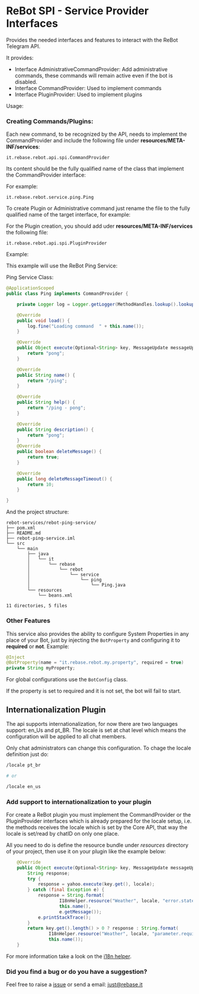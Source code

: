 # ReBot SPI - Service Provider Interfaces

Provides the needed interfaces and features to interact with the ReBot Telegram API.

It provides:

 - Interface AdministrativeCommandProvider: Add administrative commands, these commands will remain active even if the bot is disabled.
 - Interface CommandProvider: Used to implement commands
 - Interface PluginProvider: Used to implement plugins
 
Usage:

### Creating Commands/Plugins:

Each new command, to be recognized by the API, needs to implement the CommandProvider and include the following file under **resources/META-INF/services**:

```
it.rebase.rebot.api.spi.CommandProvider
```
Its content should be the fully qualified name of the class that implement the CommandProvider interface:

For example:

```
it.rebase.rebot.service.ping.Ping
```

To create Plugin or Administrative command just rename the file to the fully qualified name of the target interface, for example:

For the Plugin creation, you should add uder **resources/META-INF/services** the following file:

```
it.rebase.rebot.api.spi.PluginProvider
```

Example:

This example will use the ReBot Ping Service:

Ping Service Class:

```java
@ApplicationScoped
public class Ping implements CommandProvider {

    private Logger log = Logger.getLogger(MethodHandles.lookup().lookupClass().getName());

    @Override
    public void load() {
        log.fine("Loading command  " + this.name());
    }

    @Override
    public Object execute(Optional<String> key, MessageUpdate messageUpdate) {
        return "pong";
    }

    @Override
    public String name() {
        return "/ping";
    }

    @Override
    public String help() {
        return "/ping - pong";
    }

    @Override
    public String description() {
        return "pong";
    }
    @Override
    public boolean deleteMessage() {
        return true;
    }

    @Override
    public long deleteMessageTimeout() {
        return 10;
    }

}
```

And the project structure:

```
rebot-services/rebot-ping-service/
├── pom.xml
├── README.md
├── rebot-ping-service.iml
└── src
    └── main
        ├── java
        │   └── it
        │       └── rebase
        │           └── rebot
        │               └── service
        │                   └── ping
        │                       └── Ping.java
        └── resources
            └── beans.xml

11 directories, 5 files

```

### Other Features

This service also provides the ability to configure System Properties in any place of your Bot,
just by injecting the `BotProperty` and configuring it to **required** or **not**. Example:

```java
@Inject
@BotProperty(name = "it.rebase.rebot.my.property", required = true)
private String myProperty;
```

For global configurations use the `BotConfig` class.

If the property is set to required and it is not set, the bot will fail to start.

## Internationalization Plugin

The api supports internationalization, for now there are two languages support: en_Us and pt_BR.
The locale is set at chat level which means the configuration will be applied to all chat members.

Only chat administrators can change this configuration. To chage the locale definition just do:

```bash
/locale pt_br

# or

/locale en_us
```

### Add support to internationalization to your plugin

For create a ReBot plugin you must implement the CommandProvider or the PluginProvider interfaces which is already
prepared for the locale setup, i.e. the methods receives the locale which is set by the Core API, that way the locale is
set/read by chatID on only one place.

All you need to do is define the resource bundle under *resources* directory of your project, then use it on your plugin like
the example below:

```java
    @Override
    public Object execute(Optional<String> key, MessageUpdate messageUpdate, String locale) {
        String response;
        try {
            response = yahoo.execute(key.get(), locale);
        } catch (final Exception e) {
            response = String.format(
                    I18nHelper.resource("Weather", locale, "error.state"),
                    this.name(),
                    e.getMessage());
            e.printStackTrace();
        }
        return key.get().length() > 0 ? response : String.format(
                I18nHelper.resource("Weather", locale, "parameter.required"),
                this.name());
    }
```

For more information take a look on the [i18n helper](https://github.com/rebase-it/rebot/tree/master/rebot-telegram-api/rebot-telegram-api-spi/src/main/java/it/rebase/rebot/api/i18n).

### Did you find a bug or do you have a suggestion?
Feel free to raise a [issue](https://github.com/rebase-it/rebot/issues/new) or send a email: just@rebase.it